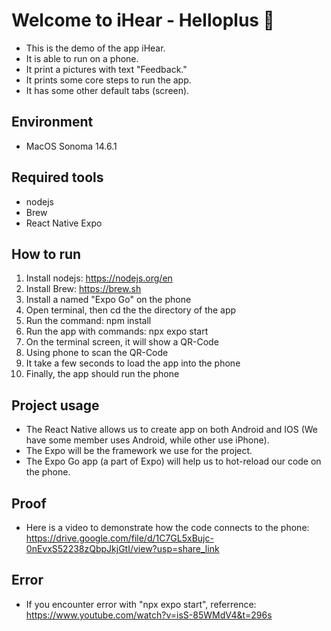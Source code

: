 # Welcome to iHear - Helloplus 👋
- This is the demo of the app iHear.
- It is able to run on a phone.
- It print a pictures with text "Feedback."
- It prints some core steps to run the app.
- It has some other default tabs (screen).

## Environment
- MacOS Sonoma 14.6.1

## Required tools
- nodejs
- Brew
- React Native Expo

## How to run
1. Install nodejs: https://nodejs.org/en
1. Install Brew: https://brew.sh
1. Install a named "Expo Go" on the phone 
1. Open terminal, then cd the the directory of the app
1. Run the command: npm install
1. Run the app with commands: npx expo start
1. On the terminal screen, it will show a QR-Code
1. Using phone to scan the QR-Code
1. It take a few seconds to load the app into the phone
1. Finally, the app should run the phone

## Project usage
- The React Native allows us to create app on both Android and IOS (We have some member uses Android, while other use iPhone).
- The Expo will be the framework we use for the project.
- The Expo Go app (a part of Expo) will help us to hot-reload our code on the phone.

## Proof
- Here is a video to demonstrate how the code connects to the phone: https://drive.google.com/file/d/1C7GL5xBujc-0nEvxS52238zQbpJkjGtI/view?usp=share_link

## Error
- If you encounter error with "npx expo start", referrence: https://www.youtube.com/watch?v=isS-85WMdV4&t=296s


